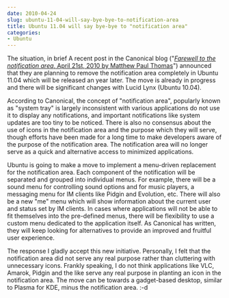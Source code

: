 ```yaml
---
date: 2010-04-24
slug: ubuntu-11-04-will-say-bye-bye-to-notification-area
title: Ubuntu 11.04 will say bye-bye to "notification area"
categories:
- Ubuntu
---
```


The situation, in brief
A recent post in the Canonical blog ("[_Farewell to the notification area_, April 21st, 2010 by Matthew Paul Thomas](http://design.canonical.com/2010/04/notification-area/)") announced that they are planning to remove the notification area completely in Ubuntu 11.04 which will be released an year later. The move is already in progress and there will be significant changes with Lucid Lynx (Ubuntu 10.04).<!-- more -->

According to Canonical, the concept of "notification area", popularly known as "system tray" is largely inconsistent with various applications do not use it to display any notifications, and important notifications like system updates are too tiny to be noticed. There is also no consensus about the use of icons in the notification area and the purpose which they will serve, though efforts have been made for a long time to make developers aware of the purpose of the notification area. The notification area will no longer serve as a quick and alternative access to minimized applications.

Ubuntu is going to make a move to implement a menu-driven replacement for the notification area. Each component of the notification will be separated and grouped into individual menus. For example, there will be a sound menu for controlling sound options and for music players, a messaging menu for IM clients like Pidgin and Evolution, etc. There will also be a new "me" menu which will show information about the current user and status set by IM clients. In cases where applications will not be able to fit themselves into the pre-defined menus, there will be flexibility to use a custom menu dedicated to the application itself. As Canonical has written, they will keep looking for alternatives to provide an improved and fruitful user experience.

The response
I gladly accept this new initiative. Personally, I felt that the notification area did not serve any real purpose rather than cluttering with unnecessary icons. Frankly speaking, I do not think applications like VLC, Amarok, Pidgin and the like serve any real purpose in planting an icon in the notification area. The move can be towards a gadget-based desktop, similar to Plasma for KDE, minus the notification area. :-d
